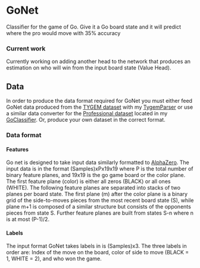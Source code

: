 # GoNet
Classifier for the game of Go. Give it a Go board state and it will predict where the pro would move with 35% accuracy

### Current work
Currently working on adding another head to the network that produces an estimation on who will win from the input board state (Value Head).

## Data
In order to produce the data format required for GoNet you must either feed GoNet data produced from the [TYGEM dataset](https://github.com/yenw/computer-go-dataset#1-tygem-dataset) with my [TygemParser](https://github.com/MaxCarlson/TygemParser) or use a similar data converter for the [Professional dataset](https://github.com/yenw/computer-go-dataset#1-tygem-dataset) located in my [GoClassifier](https://github.com/MaxCarlson/GoClassifier). Or, produce your own dataset in the correct format.

### Data format
#### Features
Go net is designed to take input data similarly formatted to [AlphaZero](https://applied-data.science/static/main/res/alpha_go_zero_cheat_sheet.png). The input data is in the format (Samples)xPx19x19 where P is the total number of binary feature planes, and 19x19 is the go game board or the color plane. The first feature plane (color) is either all zeros (BLACK) or all ones (WHITE). The following feature planes are separated into stacks of two planes per board state. The first plane (m) after the color plane is a binary grid of the side-to-moves pieces from the most recent board state (S), while plane m+1 is composed of a similar structure but consists of the opponents pieces from state S. Further feature planes are built from states S-n where n is at most (P-1)/2.

#### Labels
The input format GoNet takes labels in is (Samples)x3. The three labels in order are: Index of the move on the board, color of side to move (BLACK = 1, WHITE = 2), and who won the game.
